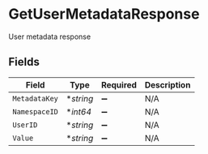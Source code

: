 # GetUserMetadataResponse

User metadata response


## Fields

| Field              | Type               | Required           | Description        |
| ------------------ | ------------------ | ------------------ | ------------------ |
| `MetadataKey`      | **string*          | :heavy_minus_sign: | N/A                |
| `NamespaceID`      | **int64*           | :heavy_minus_sign: | N/A                |
| `UserID`           | **string*          | :heavy_minus_sign: | N/A                |
| `Value`            | **string*          | :heavy_minus_sign: | N/A                |